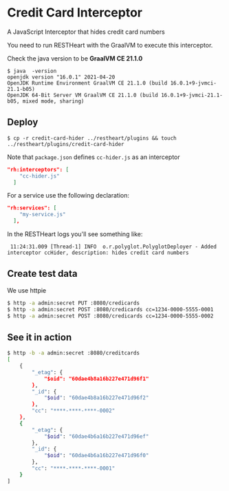 # Credit Card Interceptor

A JavaScript Interceptor that hides credit card numbers

You need to run RESTHeart with the GraalVM to execute this interceptor.

Check the java version to be **GraalVM CE 21.1.0**

```
$ java  -version
openjdk version "16.0.1" 2021-04-20
OpenJDK Runtime Environment GraalVM CE 21.1.0 (build 16.0.1+9-jvmci-21.1-b05)
OpenJDK 64-Bit Server VM GraalVM CE 21.1.0 (build 16.0.1+9-jvmci-21.1-b05, mixed mode, sharing)
```

## Deploy

```
$ cp -r credit-card-hider ../restheart/plugins && touch ../restheart/plugins/credit-card-hider
```

Note that `package.json` defines `cc-hider.js` as an interceptor

```json
"rh:interceptors": [
    "cc-hider.js"
  ]
```

For a service use the following declaration:

```json
"rh:services": [
    "my-service.js"
  ],
```

In the RESTHeart logs you'll see something like:

```
 11:24:31.009 [Thread-1] INFO  o.r.polyglot.PolyglotDeployer - Added interceptor ccHider, description: hides credit card numbers
```

## Create test data

We use httpie

```bash
$ http -a admin:secret PUT :8080/credicards
$ http -a admin:secret POST :8080/credicards cc=1234-0000-5555-0001
$ http -a admin:secret POST :8080/credicards cc=1234-0000-5555-0002
```

## See it in action

```bash
$ http -b -a admin:secret :8080/creditcards
[
    {
        "_etag": {
            "$oid": "60dae4b8a16b227e471d96f1"
        },
        "_id": {
            "$oid": "60dae4b8a16b227e471d96f2"
        },
        "cc": "****-****-****-0002"
    },
    {
        "_etag": {
            "$oid": "60dae4b6a16b227e471d96ef"
        },
        "_id": {
            "$oid": "60dae4b6a16b227e471d96f0"
        },
        "cc": "****-****-****-0001"
    }
]
```
